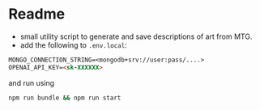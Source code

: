 # Readme

- small utility script to generate and save descriptions of art from MTG.
- add the following to `.env.local`:
```md
MONGO_CONNECTION_STRING=<mongodb+srv://user:pass/....>
OPENAI_API_KEY=<sk-XXXXXX>
```
and run using 
```bash
npm run bundle && npm run start
```
